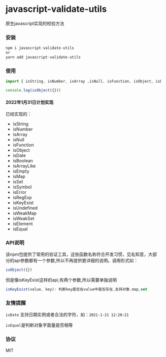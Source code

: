 # javascript-validate-utils
原生javascript实现的校验方法

### 安装

```javascript
npm i javascript-validate-utils
or
yarn add javascript-validate-utils
```



### 使用
```JavaScript
import { isString, isNumber, isArray ,isNull, isFunction, isObject, isDate} from 'javascript-validate-utils'

console.log(isObject({}))
```

#### 2022年1月31日计划实现

已经实现的：

- isString 
- isNumber
- isArray 
- isNull
- isFunction
- isObject
- isDate
- isBoolean
- isArrayLike
- isEmpty
- isMap
- isSet
- isSymbol
- isError
- isRegExp
- isKeyExist
- isUndefined
- isWeakMap
- isWeakSet
- isElement
- isEqual



### API说明

该npm包提供了常用的验证工具，这些函数名称符合开发习惯，见名知意，大部分的api参数都有一个参数,所以不再提供更详细的说明。调用形式如：

```JavaScript
isObject({})
```

但是像isKeyExist这样的api,有两个参数,所以需要单独说明

```javascript
isKeyExist(value, key): 判断key是否在value中是否存在,支持对象,map,set
```







### 友情提醒
`isDate` 支持日期实例或者合法的字符，如：`2021-1-21 12:20:21`

`isEqual`是判断对象字面量是否相等



### 协议
MIT
